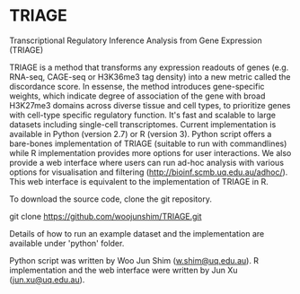 # TRIAGE
Transcriptional Regulatory Inference Analysis from Gene Expression (TRIAGE)

TRIAGE is a method that transforms any expression readouts of genes (e.g. RNA-seq, CAGE-seq or H3K36me3 tag density) into a new metric called the discordance score. In essense, the method introduces gene-specific weights, which indicate degree of association of the gene with broad H3K27me3 domains across diverse tissue and cell types, to prioritize genes with cell-type specific regulatory function. It's fast and scalable to large datasets including single-cell transcriptomes. Current implementation is available in Python (version 2.7) or R (version 3). Python script offers a bare-bones implementation of TRIAGE (suitable to run with commandlines) while R implementation provides more options for user interactions. We also provide a web interface where users can run ad-hoc analysis with various options for visualisation and filtering (http://bioinf.scmb.uq.edu.au/adhoc/). This web interface is equivalent to the implementation of TRIAGE in R.  

To download the source code, clone the git repository. 

git clone https://github.com/woojunshim/TRIAGE.git 

Details of how to run an example dataset and the implementation are available under 'python' folder. 

Python script was written by Woo Jun Shim (w.shim@uq.edu.au). 
R implementation and the web interface were written by Jun Xu (jun.xu@uq.edu.au).
